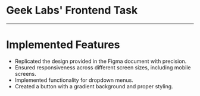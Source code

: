 ﻿# Geek Labs' Frontend Task
 -----------------------------------
# Implemented Features
- Replicated the design provided in the Figma document with precision.
- Ensured responsiveness across different screen sizes, including mobile screens.
- Implemented functionality for dropdown menus.
- Created a button with a gradient background and proper styling.
